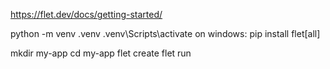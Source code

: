 https://flet.dev/docs/getting-started/

python -m venv .venv
.venv\Scripts\activate
on windows:
 pip install flet[all]


mkdir my-app
cd my-app
flet create
flet run



